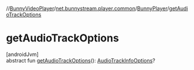 //[BunnyVideoPlayer](../../../index.md)/[net.bunnystream.player.common](../index.md)/[BunnyPlayer](index.md)/[getAudioTrackOptions](get-audio-track-options.md)

# getAudioTrackOptions

[androidJvm]\
abstract fun [getAudioTrackOptions](get-audio-track-options.md)(): [AudioTrackInfoOptions](../../net.bunnystream.player.model/-audio-track-info-options/index.md)?
